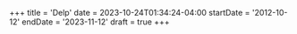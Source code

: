 +++
title = 'Delp'
date = 2023-10-24T01:34:24-04:00
startDate = '2012-10-12'
endDate = '2023-11-12'
draft = true
+++

<!--more-->
